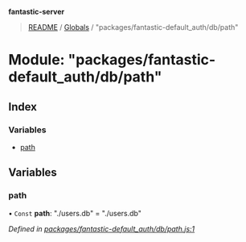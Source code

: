 **fantastic-server**

> [README](../README.md) / [Globals](../globals.md) / "packages/fantastic-default_auth/db/path"

# Module: "packages/fantastic-default_auth/db/path"

## Index

### Variables

* [path](_packages_fantastic_default_auth_db_path_.md#path)

## Variables

### path

• `Const` **path**: \"./users.db\" = "./users.db"

*Defined in [packages/fantastic-default_auth/db/path.js:1](https://github.com/besimorhino/project-fantastic/blob/af5d0de/packages/fantastic-default_auth/db/path.js#L1)*
